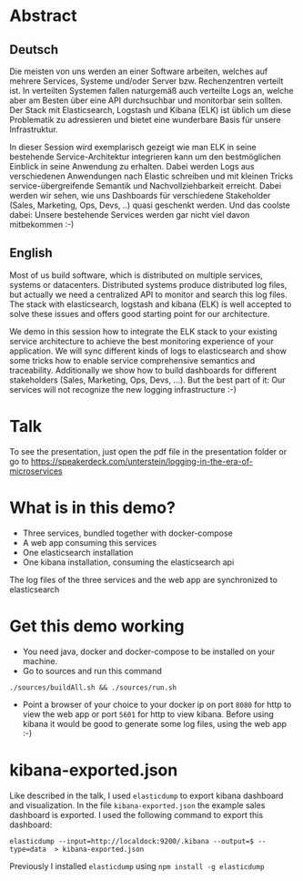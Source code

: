 # Abstract
## Deutsch
Die meisten von uns werden an einer Software arbeiten, welches auf mehrere Services, Systeme und/oder Server bzw. Rechenzentren verteilt ist. In verteilten Systemen fallen naturgemäß auch verteilte Logs an, welche aber am Besten über eine API durchsuchbar und monitorbar sein sollten. Der Stack mit Elasticsearch, Logstash und Kibana (ELK) ist üblich um diese Problematik zu adressieren und bietet eine wunderbare Basis für unsere Infrastruktur.

In dieser Session wird exemplarisch gezeigt wie man ELK in seine bestehende Service-Architektur integrieren kann um den bestmöglichen Einblick in seine Anwendung zu erhalten. Dabei werden Logs aus verschiedenen Anwendungen nach Elastic schreiben und mit kleinen Tricks service-übergreifende Semantik und Nachvollziehbarkeit erreicht. Dabei werden wir sehen, wie uns Dashboards für verschiedene Stakeholder (Sales, Marketing, Ops, Devs, ..) quasi geschenkt werden. Und das coolste dabei: Unsere bestehende Services werden gar nicht viel davon mitbekommen :-)


## English
Most of us build software, which is distributed on multiple services, systems or datacenters. Distributed systems produce distributed log files, but actually we need a centralized API to monitor and search this log files. The stack with elasticsearch, logstash and kibana (ELK) is well accepted to solve these issues and offers good starting point for our architecture.We demo in this session how to integrate the ELK stack to your existing service architecture to achieve the best monitoring experience of your application. We will sync different kinds of logs to elasticsearch and show some tricks how to enable service comprehensive semantics and traceability. Additionally we show how to build dashboards for different stakeholders (Sales, Marketing, Ops, Devs, …). But the best part of it: Our services will not recognize the new logging infrastructure :-)

# Talk

To see the presentation, just open the pdf file in the presentation folder or go to https://speakerdeck.com/unterstein/logging-in-the-era-of-microservices

# What is in this demo?
- Three services, bundled together with docker-compose
- A web app consuming this services
- One elasticsearch installation
- One kibana installation, consuming the elasticsearch api

The log files of the three services and the web app are synchronized to elasticsearch


# Get this demo working
- You need java, docker and docker-compose to be installed on your machine.
- Go to sources and run this command

```
./sources/buildAll.sh && ./sources/run.sh
```

- Point a browser of your choice to your docker ip on port ```8080``` for http to view the web app or port ```5601``` for http to view kibana. Before using kibana it would be good to generate some log files, using the web app :-)

# kibana-exported.json
Like described in the talk, I used ```elasticdump``` to export kibana dashboard and visualization. In the file ```kibana-exported.json``` the example sales dashboard is exported. I used the following command to export this dashboard:

```
elasticdump --input=http://localdock:9200/.kibana --output=$ --type=data  > kibana-exported.json
```

Previously I installed ```elasticdump``` using ```npm install -g elasticdump```

